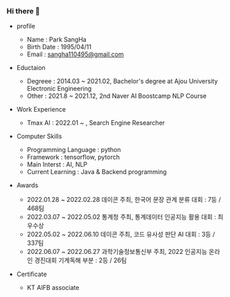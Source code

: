 ### Hi there 👋

- profile
  - Name : Park SangHa
  - Birth Date : 1995/04/11
  - Email : sangha110495@gmail.com
  
- Eductaion
  - Degreee : 2014.03 ~ 2021.02, Bachelor's degree at Ajou University Electronic Engineering 
  - Other : 2021.8 ~ 2021.12, 2nd Naver AI Boostcamp NLP Course 
  
- Work Experience
  - Tmax AI : 2022.01 ~ , Search Engine Researcher 
  
- Computer Skills 
  - Programming Language : python
  - Framework : tensorflow, pytorch
  - Main Interst : AI, NLP
  - Current Learning : Java & Backend programming
  
- Awards
  - 2022.01.28 ~ 2022.02.28 데이콘 주최, 한국어 문장 관계 분류 대회 : 7등 / 468팀
  - 2022.03.07 ~ 2022.05.02 통계청 주최, 통계데이터 인공지능 활용 대회 : 최우수상
  - 2022.05.02 ~ 2022.06.10 데이콘 주최, 코드 유사성 판단 AI 대회 : 3등 / 337팀
  - 2022.06.07 ~ 2022.06.27 과학기술정보통신부 주최, 2022 인공지능 온라인 경진대회 기계독해 부분 : 2등 / 26팀
  
- Certificate 
  - KT AIFB associate 

<!--
**sangHa0411/sangHa0411** is a ✨ _special_ ✨ repository because its `README.md` (this file) appears on your GitHub profile.

Here are some ideas to get you started:

- 🔭 I’m currently working on ...
- 🌱 I’m currently learning ...
- 👯 I’m looking to collaborate on ...
- 🤔 I’m looking for help with ...
- 💬 Ask me about ...
- 📫 How to reach me: ...
- 😄 Pronouns: ...
- ⚡ Fun fact: ...
-->
